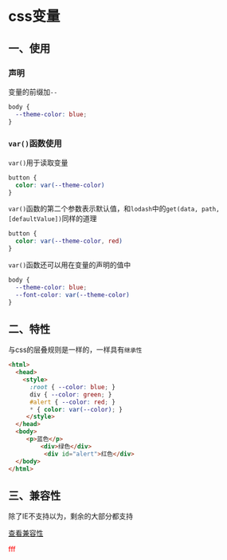 # css变量

## 一、使用

### 声明

变量的前缀加`--`

```css
body {
  --theme-color: blue;
}
```



### `var()`函数使用

`var()`用于读取变量

```css
button {
  color: var(--theme-color)
}
```

`var()`函数的第二个参数表示默认值，和`lodash`中的`get(data, path, [defaultValue])`同样的道理

```css
button {
  color: var(--theme-color, red)
}
```

`var()`函数还可以用在变量的声明的值中

```css
body {
  --theme-color: blue;
  --font-color: var(--theme-color)
}
```



## 二、特性

与css的层叠规则是一样的，一样具有`继承性`

```html
<html>
  <head>
    <style>
      :root { --color: blue; }
      div { --color: green; }
      #alert { --color: red; }
      * { color: var(--color); }
     </style>
  </head>
  <body>
     <p>蓝色</p>
		 <div>绿色</div>
		  <div id="alert">红色</div>
  </body>
</html>

```

## 三、兼容性

除了IE不支持以为，剩余的大部分都支持

[查看兼容性](https://www.caniuse.com/#search=var())


<a style="color: red">fff</a>


